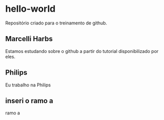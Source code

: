# hello-world
Repositório criado para o treinamento de github.
## Marcelli Harbs
Estamos estudando sobre o github a partir do tutorial disponibilizado por eles.
## Philips
Eu trabalho na Philips
## inseri o ramo a
ramo a

